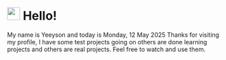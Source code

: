  <h1>
    <img src="https://emojis.slackmojis.com/emojis/images/1643510097/45343/hi.gif?1643510097" width="30"/> 
    Hello!
 </h1>
 <p>
    My name is Yeeyson and today is Monday, 12 May 2025
    Thanks for visiting my profile, I have some test projects going on others are done learning projects and others are real projects.
    Feel free to watch and use them.
 </p>